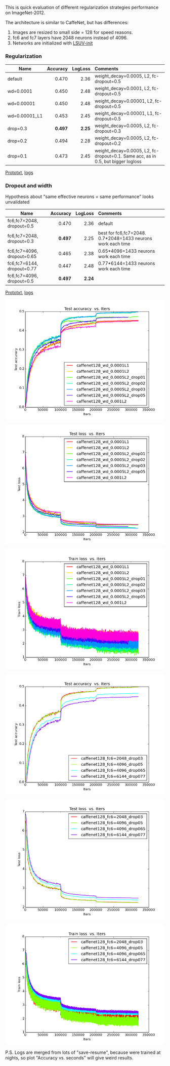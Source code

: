 This is quick evaluation of different regularization strategies performance on ImageNet-2012. 

The architecture is similar to CaffeNet, but has differences:

1. Images are resized to small side = 128 for speed reasons.
2. fc6 and fc7 layers have 2048 neurons instead of 4096. 
3. Networks are initialized with [LSUV-init](http://arxiv.org/abs/1511.06422)


### Regularization

| Name    | Accuracy      | LogLoss | Comments  |
| -------|---------:| -------:|:-----------|
| default |0.470| 2.36 | weight_decay=0.0005, L2, fc-dropout=0.5 |
| wd=0.0001 |0.450| 2.48 | weight_decay=0.0001, L2, fc-dropout=0.5 |
| wd=0.00001 |0.450| 2.48 | weight_decay=0.00001, L2, fc-dropout=0.5 |
| wd=0.00001_L1 |0.453| 2.45 | weight_decay=0.00001, L1, fc-dropout=0.5 |
| drop=0.3 | **0.497** | **2.25** | weight_decay=0.0005, L2, fc-dropout=0.3 |
| drop=0.2 | 0.494 | 2.28 | weight_decay=0.0005, L2, fc-dropout=0.2 |
| drop=0.1 | 0.473 | 2.45 | weight_decay=0.0005, L2, fc-dropout=0.1. Same acc, as in 0.5, but bigger logloss |

[Prototxt](https://github.com/ducha-aiki/caffenet-benchmark/tree/master/prototxt/regularization), [logs](https://github.com/ducha-aiki/caffenet-benchmark/tree/master/logs/regularization)



### Dropout and width 

Hypothesis about "same effective neurons = same performance" looks unvalidated

| Name    | Accuracy      | LogLoss | Comments  |
| -------|---------:| -------:|:-----------|
| fc6,fc7=2048, dropout=0.5 |0.470| 2.36 | default |
| fc6,fc7=2048, dropout=0.3 | **0.497** | 2.25 | best for fc6,fc7=2048. 0.7*2048=1433 neurons work each time |
| fc6,fc7=4096, dropout=0.65 |0.465| 2.38 | 0.65*4096=1433 neurons work each time |
| fc6,fc7=6144, dropout=0.77 |0.447| 2.48 | 0.77*6144=1433 neurons work each time |
| fc6,fc7=4096, dropout=0.5 | **0.497** | **2.24** | |

[Prototxt](https://github.com/ducha-aiki/caffenet-benchmark/tree/master/prototxt/regularization/dropout_same_effective), [logs](https://github.com/ducha-aiki/caffenet-benchmark/tree/master/logs/regularization/dropout_same_effective)




![CaffeNet128 test accuracy](/logs/regularization/img/0.png)


![CaffeNet128 test loss](/logs/regularization/img/2.png)


![CaffeNet128 train loss](/logs/regularization/img/6.png)


![CaffeNet128 test accuracy](/logs/regularization/dropout_same_effective/img/0.png)


![CaffeNet128 test loss](/logs/regularization/dropout_same_effective/img/2.png)


![CaffeNet128 train loss](/logs/regularization/dropout_same_effective/img/6.png)


P.S. Logs are merged from lots of "save-resume", because were trained at nights, so plot "Accuracy vs. seconds" will give weird results. 

